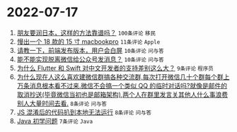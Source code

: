 # 2022-07-17

1. [朋友要润日本，这样的方法靠谱吗？](https://www.v2ex.com/t/866725) `100条评论` `移民`
1. [慢出一个 18 款的 15 寸 macbookpro](https://www.v2ex.com/t/866728) `11条评论` `Apple`
1. [请教一下，前端发布版本，用户会白屏](https://www.v2ex.com/t/866738) `10条评论` `问与答`
1. [能不能实现脱离微信给公众号发消息？](https://www.v2ex.com/t/866727) `10条评论` `问与答`
1. [为什么 Flutter 和 Swift 对中文开发者的支持差别这么大？](https://www.v2ex.com/t/866726) `9条评论` `程序员`
1. [为什么现在人这么喜欢建微信群搞各种交流群,每次打开微信几十个群每个群上万条消息根本看不过来.微信不会搞一个类似 QQ 的临时对话吗?就像是邮件的取消抄送(毕竟微信当初也是邮箱架构),两个人在群里发言关其他人什么事浪费别人大量时间去看.](https://www.v2ex.com/t/866740) `8条评论` `问与答`
1. [JS 混淆后的代码扒到本地无法运行](https://www.v2ex.com/t/866735) `8条评论` `问与答`
1. [Java 初学问题](https://www.v2ex.com/t/866739) `7条评论` `Java`
